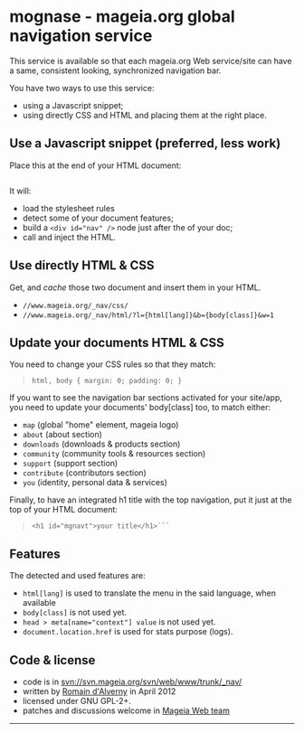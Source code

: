 # mognase - mageia.org global navigation service

This service is available so that each mageia.org Web service/site can have
a same, consistent looking, synchronized navigation bar.

You have two ways to use this service:

* using a Javascript snippet;
* using directly CSS and HTML and placing them at the right place.


## Use a Javascript snippet (preferred, less work)

Place this at the end of your HTML document:

> ```<script src="//www.mageia.org/_nav/js/"></script>
> ```

It will:

* load the stylesheet rules
* detect some of your document features;
* build a ```<div id="nav" />``` node just after the <body> of your doc;
* call and inject the HTML.


## Use directly HTML & CSS

Get, and _cache_ those two document and insert them in your HTML.

* ```//www.mageia.org/_nav/css/```
* ```//www.mageia.org/_nav/html/?l={html[lang]}&b={body[class]}&w=1```


## Update your documents HTML & CSS

You need to change your CSS rules so that they match:

> ```
> html, body { margin: 0; padding: 0; }
> ```

If you want to see the navigation bar sections activated for your site/app,
you need to update your documents' body[class] too, to match either:

* ```map``` (global "home" element, mageia logo)
* ```about``` (about section)
* ```downloads``` (downloads & products section)
* ```community``` (community tools & resources section)
* ```support``` (support section)
* ```contribute``` (contributors section)
* ```you``` (identity, personal data & services)

Finally, to have an integrated h1 title with the top navigation, put it just
at the top of your HTML document:

> ```<body>
> <h1 id="mgnavt">your title</h1>```


## Features

The detected and used features are:

* ```html[lang]``` is used to translate the menu in the said language,
  when available
* ```body[class]``` is not used yet.
* ```head > meta[name="context"] value``` is not used yet.
* ```document.location.href``` is used for stats purpose (logs).



## Code & license

* code is in [svn://svn.mageia.org/svn/web/www/trunk/_nav/](http://svn.mageia.org/web/www/trunk/_nav/)
* written by [Romain d'Alverny](http://twitter.com/rdalverny) in April 2012
* licensed under GNU GPL-2+.
* patches and discussions welcome in [Mageia Web team](https://wiki.mageia.org/en/Web_team)

----